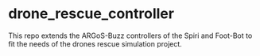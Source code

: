 # drone_rescue_controller
This repo extends the ARGoS-Buzz controllers of the Spiri and Foot-Bot to fit the needs of the drones rescue simulation project.
